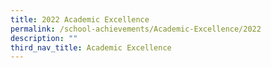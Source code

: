 ```yaml
---
title: 2022 Academic Excellence
permalink: /school-achievements/Academic-Excellence/2022
description: ""
third_nav_title: Academic Excellence
---
```


